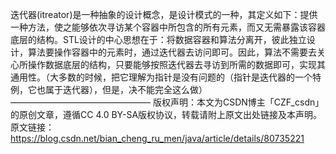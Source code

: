 迭代器(itreator)是一种抽象的设计概念，是设计模式的一种，其定义如下：提供一种方法，使之能够依次寻访某个容器中所包含的所有元素，而又无需暴露该容器底层的结构。STL设计的中心思想在于：将数据容器和算法分离开，彼此独立设计，算法要操作容器中的元素时，通过迭代器去访问即可。因此，算法不需要去关心所操作数据底层的结构，只要能够按照迭代器去寻访到所需的数据即可，实现其通用性。（大多数的时候，把它理解为指针是没有问题的（指针是迭代器的一个特例，它也属于迭代器），但是，决不能完全这么做）
————————————————
版权声明：本文为CSDN博主「CZF_csdn」的原创文章，遵循CC 4.0 BY-SA版权协议，转载请附上原文出处链接及本声明。
原文链接：https://blog.csdn.net/bian_cheng_ru_men/java/article/details/80735221